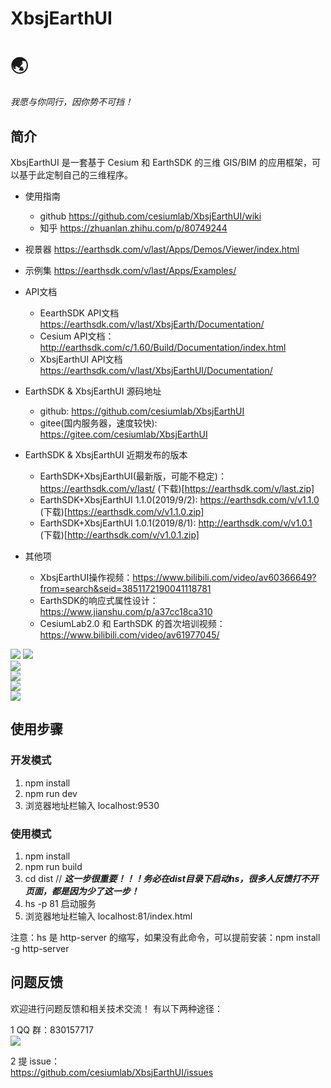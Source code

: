 # XbsjEarthUI

# 🌏

_我愿与你同行，因你势不可挡！_

## 简介

XbsjEarthUI 是一套基于 Cesium 和 EarthSDK 的三维 GIS/BIM 的应用框架，可以基于此定制自己的三维程序。

* 使用指南  
    * github https://github.com/cesiumlab/XbsjEarthUI/wiki  
    * 知乎 https://zhuanlan.zhihu.com/p/80749244  

* 视景器 https://earthsdk.com/v/last/Apps/Demos/Viewer/index.html  
* 示例集 https://earthsdk.com/v/last/Apps/Examples/  

* API文档  
    * EearthSDK API文档 https://earthsdk.com/v/last/XbsjEarth/Documentation/  
    * Cesium API文档：http://earthsdk.com/c/1.60/Build/Documentation/index.html  
    * XbsjEarthUI API文档 https://earthsdk.com/v/last/XbsjEarthUI/Documentation/  

* EarthSDK & XbsjEarthUI 源码地址  
    * github: https://github.com/cesiumlab/XbsjEarthUI  
    * gitee(国内服务器，速度较快): https://gitee.com/cesiumlab/XbsjEarthUI  

* EarthSDK & XbsjEarthUI 近期发布的版本  
    * EarthSDK+XbsjEarthUI(最新版，可能不稳定)： https://earthsdk.com/v/last/ (下载)[https://earthsdk.com/v/last.zip]  
    * EarthSDK+XbsjEarthUI 1.1.0(2019/9/2): https://earthsdk.com/v/v1.1.0 (下载)[https://earthsdk.com/v/v1.1.0.zip]  
    * EarthSDK+XbsjEarthUI 1.0.1(2019/8/1): http://earthsdk.com/v/v1.0.1 (下载)[http://earthsdk.com/v/v1.0.1.zip]  

* 其他项  
    * XbsjEarthUI操作视频：https://www.bilibili.com/video/av60366649?from=search&seid=3851172190041118781  
    * EarthSDK的响应式属性设计：https://www.jianshu.com/p/a37cc18ca310  
    * CesiumLab2.0 和 EarthSDK 的首次培训视频：https://www.bilibili.com/video/av61977045/  

![](./Tools/readme/example.jpg)
![](./Tools/readme/start.png)  
![](./Tools/readme/视频融合.png)  
![](./Tools/readme/视域分析.png)  
![](./Tools/readme/瓦片位置编辑.png)  
![](./Tools/readme/压平.png)

## 使用步骤

### 开发模式

1. npm install
2. npm run dev
3. 浏览器地址栏输入 localhost:9530

### 使用模式

1. npm install
2. npm run build
3. cd dist  // ***这一步很重要！！！务必在dist目录下启动hs，很多人反馈打不开页面，都是因为少了这一步！***
4. hs -p 81 启动服务
5. 浏览器地址栏输入 localhost:81/index.html

注意：hs 是 http-server 的缩写，如果没有此命令，可以提前安装：npm install -g http-server

## 问题反馈

欢迎进行问题反馈和相关技术交流！
有以下两种途径：

1 QQ 群：830157717  
![](./Tools/readme/qq.png)

2 提 issue：  
https://github.com/cesiumlab/XbsjEarthUI/issues
